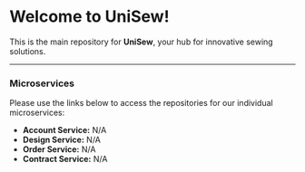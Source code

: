 # Welcome to UniSew!

This is the main repository for **UniSew**, your hub for innovative sewing solutions.

---

### Microservices

Please use the links below to access the repositories for our individual microservices:

* **Account Service:** N/A
* **Design Service:** N/A
* **Order Service:** N/A
* **Contract Service:** N/A